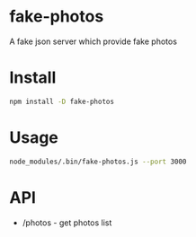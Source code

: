 # fake-photos
A fake json server which provide fake photos

# Install

```sh
npm install -D fake-photos
```

# Usage

```sh
node_modules/.bin/fake-photos.js --port 3000
```

# API

* /photos - get photos list
